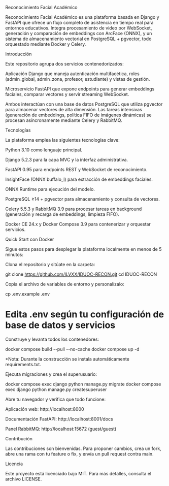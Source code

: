 Reconocimiento Facial Académico

Reconocimiento Facial Académico es una plataforma basada en Django y FastAPI que ofrece un flujo completo de asistencia en tiempo real para entornos educativos. Integra procesamiento de video por WebSocket, generación y comparación de embeddings con ArcFace (ONNX), y un sistema de almacenamiento vectorial en PostgreSQL + pgvector, todo orquestado mediante Docker y Celery.

Introducción

Este repositorio agrupa dos servicios contenedorizados:

Aplicación Django que maneja autenticación multifacética, roles (admin_global, admin_zona, profesor, estudiante) y vistas de gestión.

Microservicio FastAPI que expone endpoints para generar embeddings faciales, comparar vectores y servir streaming WebSocket.

Ambos interactúan con una base de datos PostgreSQL que utiliza pgvector para almacenar vectores de alta dimensión. Las tareas intensivas (generación de embeddings, política FIFO de imágenes dinámicas) se procesan asíncronamente mediante Celery y RabbitMQ.

Tecnologías

La plataforma emplea las siguientes tecnologías clave:

Python 3.10 como lenguaje principal.

Django 5.2.3 para la capa MVC y la interfaz administrativa.

FastAPI 0.95 para endpoints REST y WebSocket de reconocimiento.

InsightFace (ONNX buffalo_l) para extracción de embeddings faciales.

ONNX Runtime para ejecución del modelo.

PostgreSQL ≥14 + pgvector para almacenamiento y consulta de vectores.

Celery 5.5.3 y RabbitMQ 3.9 para procesar tareas en background (generación y recarga de embeddings, limpieza FIFO).

Docker CE 24.x y Docker Compose 3.9 para contenerizar y orquestar servicios.

Quick Start con Docker

Sigue estos pasos para desplegar la plataforma localmente en menos de 5 minutos:

Clona el repositorio y sitúate en la carpeta:

git clone https://github.com/lLVXX/IDUOC-RECON.git
cd IDUOC-RECON

Copia el archivo de variables de entorno y personalízalo:

cp .env.example .env
# Edita .env según tu configuración de base de datos y servicios

Construye y levanta todos los contenedores:

docker compose build --pull --no-cache
docker compose up -d

*Nota: Durante la construcción se instala automáticamente requirements.txt.

Ejecuta migraciones y crea el superusuario:

docker compose exec django python manage.py migrate
docker compose exec django python manage.py createsuperuser

Abre tu navegador y verifica que todo funcione:

Aplicación web: http://localhost:8000

Documentación FastAPI: http://localhost:8001/docs

Panel RabbitMQ: http://localhost:15672 (guest/guest)

Contribución

Las contribuciones son bienvenidas. Para proponer cambios, crea un fork, abre una rama con tu feature o fix, y envía un pull request contra main.

Licencia

Este proyecto está licenciado bajo MIT. Para más detalles, consulta el archivo LICENSE.

